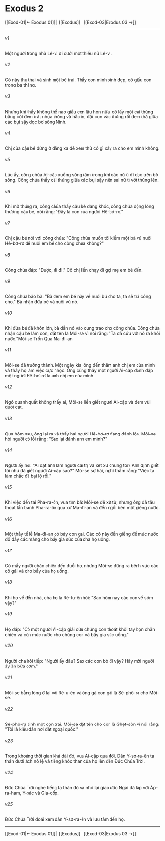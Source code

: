 # Exodus 2

[[Exod-01|← Exodus 01]] | [[Exodus]] | [[Exod-03|Exodus 03 →]]
***



###### v1 
Một người trong nhà Lê-vi đi cưới một thiếu nữ Lê-vi. 

###### v2 
Cô này thụ thai và sinh một bé trai. Thấy con mình xinh đẹp, cô giấu con trong ba tháng. 

###### v3 
Nhưng khi thấy không thể nào giấu con lâu hơn nữa, cô lấy một cái thúng bằng cói đem trát nhựa thông và hắc ín, đặt con vào thúng rồi đem thả giữa các bụi sậy dọc bờ sông Ninh. 

###### v4 
Chị của cậu bé đứng ở đằng xa để xem thử có gì xảy ra cho em mình không. 

###### v5 
Lúc ấy, công chúa Ai-cập xuống sông tắm trong khi các nữ tì đi dọc trên bờ sông. Công chúa thấy cái thúng giữa các bụi sậy nên sai nữ tì vớt thúng lên. 

###### v6 
Khi mở thúng ra, công chúa thấy cậu bé đang khóc, công chúa động lòng thương cậu bé, nói rằng: "Đây là con của người Hê-bơ-rơ." 

###### v7 
Chị cậu bé nói với công chúa: "Công chúa muốn tôi kiếm một bà vú nuôi Hê-bơ-rơ để nuôi em bé cho công chúa không?" 

###### v8 
Công chúa đáp: "Được, đi đi." Cô chị liền chạy đi gọi mẹ em bé đến. 

###### v9 
Công chúa bảo bà: "Bà đem em bé này về nuôi bú cho ta, ta sẽ trả công cho." Bà nhận đứa bé và nuôi vú nó. 

###### v10 
Khi đứa bé đã khôn lớn, bà dẫn nó vào cung trao cho công chúa. Công chúa nhận cậu bé làm con, đặt tên là Môi-se vì nói rằng: "Ta đã cứu vớt nó ra khỏi nước."Môi-se Trốn Qua Ma-đi-an 

###### v11 
Môi-se đã trưởng thành. Một ngày kia, ông đến thăm anh chị em của mình và thấy họ làm việc cực nhọc. Ông cũng thấy một người Ai-cập đánh đập một người Hê-bơ-rơ là anh chị em của mình. 

###### v12 
Ngó quanh quất không thấy ai, Môi-se liền giết người Ai-cập và đem vùi dưới cát. 

###### v13 
Qua hôm sau, ông lại ra và thấy hai người Hê-bơ-rơ đang đánh lộn. Môi-se hỏi người có lỗi rằng: "Sao lại đánh anh em mình?" 

###### v14 
Người ấy nói: "Ai đặt anh làm người cai trị và xét xử chúng tôi? Anh định giết tôi như đã giết người Ai-cập sao?" Môi-se sợ hãi, nghĩ thầm rằng: "Việc ta làm chắc đã bại lộ rồi." 

###### v15 
Khi việc đến tai Pha-ra-ôn, vua tìm bắt Môi-se để xử tử, nhưng ông đã tẩu thoát lẩn tránh Pha-ra-ôn qua xứ Ma-đi-an và đến ngồi bên một giếng nước. 

###### v16 
Một thầy tế lễ Ma-đi-an có bảy con gái. Các cô này đến giếng để múc nước đổ đầy các máng cho bầy gia súc của cha họ uống. 

###### v17 
Có mấy người chăn chiên đến đuổi họ, nhưng Môi-se đứng ra bênh vực các cô gái và cho bầy của họ uống. 

###### v18 
Khi họ về đến nhà, cha họ là Rê-tu-ên hỏi: "Sao hôm nay các con về sớm vậy?" 

###### v19 
Họ đáp: "Có một người Ai-cập giải cứu chúng con thoát khỏi tay bọn chăn chiên và còn múc nước cho chúng con và bầy gia súc uống." 

###### v20 
Người cha hỏi tiếp: "Người ấy đâu? Sao các con bỏ đi vậy? Hãy mời người ấy ăn bữa cơm." 

###### v21 
Môi-se bằng lòng ở lại với Rê-u-ên và ông gả con gái là Sê-phô-ra cho Môi-se. 

###### v22 
Sê-phô-ra sinh một con trai. Môi-se đặt tên cho con là Ghẹt-sôn vì nói rằng: "Tôi là kiều dân nơi đất ngoại quốc." 

###### v23 
Trong khoảng thời gian khá dài đó, vua Ai-cập qua đời. Dân Y-sơ-ra-ên ta thán dưới ách nô lệ và tiếng khóc than của họ lên đến Đức Chúa Trời. 

###### v24 
Đức Chúa Trời nghe tiếng ta thán đó và nhớ lại giao ước Ngài đã lập với Áp-ra-ham, Y-sác và Gia-cốp. 

###### v25 
Đức Chúa Trời đoái xem dân Y-sơ-ra-ên và lưu tâm đến họ.

***
[[Exod-01|← Exodus 01]] | [[Exodus]] | [[Exod-03|Exodus 03 →]]
